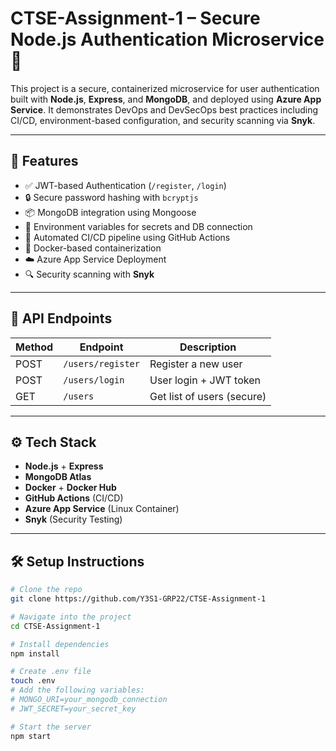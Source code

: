 # CTSE-Assignment-1 – Secure Node.js Authentication Microservice 🚀

This project is a secure, containerized microservice for user authentication built with **Node.js**, **Express**, and **MongoDB**, and deployed using **Azure App Service**. It demonstrates DevOps and DevSecOps best practices including CI/CD, environment-based configuration, and security scanning via **Snyk**.

---

## 🔧 Features

- ✅ JWT-based Authentication (`/register`, `/login`)
- 🔒 Secure password hashing with `bcryptjs`
- 📦 MongoDB integration using Mongoose
- 📁 Environment variables for secrets and DB connection
- 🔄 Automated CI/CD pipeline using GitHub Actions
- 🐳 Docker-based containerization
- ☁️ Azure App Service Deployment
- 🔍 Security scanning with **Snyk**

---

## 🧪 API Endpoints

| Method | Endpoint         | Description               |
|--------|------------------|---------------------------|
| POST   | `/users/register`| Register a new user       |
| POST   | `/users/login`   | User login + JWT token    |
| GET    | `/users`         | Get list of users (secure)|

---

## ⚙️ Tech Stack

- **Node.js** + **Express**
- **MongoDB Atlas**
- **Docker** + **Docker Hub**
- **GitHub Actions** (CI/CD)
- **Azure App Service** (Linux Container)
- **Snyk** (Security Testing)

---

## 🛠️ Setup Instructions

```bash
# Clone the repo
git clone https://github.com/Y3S1-GRP22/CTSE-Assignment-1

# Navigate into the project
cd CTSE-Assignment-1

# Install dependencies
npm install

# Create .env file
touch .env
# Add the following variables:
# MONGO_URI=your_mongodb_connection
# JWT_SECRET=your_secret_key

# Start the server
npm start